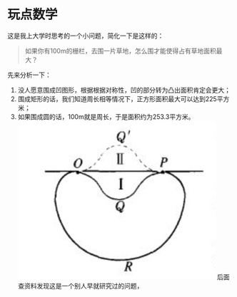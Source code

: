 # 玩点数学
这是我上大学时思考的一个小问题，简化一下是这样的：
> 如果你有100m的栅栏，去围一片草地，怎么围才能使得占有草地面积最大？

先来分析一下：
1. 没人愿意围成凹图形，根据根据对称性，凹的部分转为凸出面积肯定会更大；
2. 围成矩形的话，我们知道周长相等情况下，正方形面积最大可以达到225平方米；
3. 如果围成圆的话，100m就是周长，于是面积约为253.3平方米。
![屏幕快照 2018-06-04 17.31.55](media/15281003968798/%E5%B1%8F%E5%B9%95%E5%BF%AB%E7%85%A7%202018-06-04%2017.31.55.png)
后面查资料发现这是一个别人早就研究过的问题，


